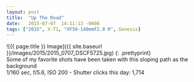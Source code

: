 ```yaml
---
layout: post
title:  "Up The Road"
date:   2015-07-07  14:11:13 -0600
tags: ["2015", X-T1, "XF50-140mmF2.8 R", Genesis]
---
```

![{{ page.title }} Image]({{ site.baseurl }}/images/2015/2015_0707_DSCF5725.jpg)
{: .prettyprint}  
Some of my favorite shots have been taken with this sloping path as the background  
1/160 sec, f/5.6, ISO 200 - Shutter clicks this day: 1,714